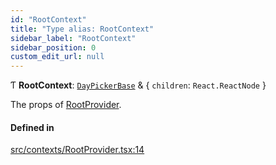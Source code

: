 ```yaml
---
id: "RootContext"
title: "Type alias: RootContext"
sidebar_label: "RootContext"
sidebar_position: 0
custom_edit_url: null
---
```


Ƭ **RootContext**: [`DayPickerBase`](/api/interfaces/DayPickerBase.md) & { `children`: `React.ReactNode`  }

The props of [RootProvider](/api/functions/RootProvider.md).

#### Defined in

[src/contexts/RootProvider.tsx:14](https://github.com/gpbl/react-day-picker/blob/433a4d1e8/src/contexts/RootProvider.tsx#L14)
